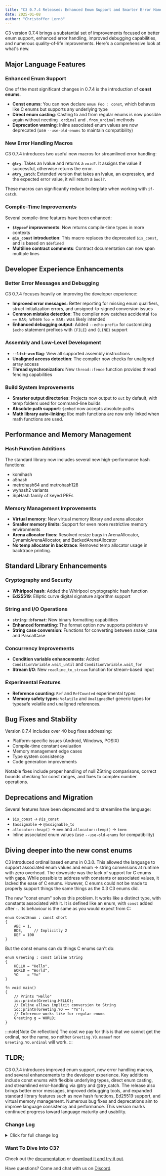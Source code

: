 ```yaml
---
title: "C3 0.7.4 Released: Enhanced Enum Support and Smarter Error Handling"
date: 2025-01-08
author: "Christoffer Lernö"
---
```


C3 version 0.7.4 brings a substantial set of improvements focused on better enum support, enhanced error handling, improved debugging capabilities, and numerous quality-of-life improvements. Here's a comprehensive look at what's new.

## Major Language Features

### Enhanced Enum Support
One of the most significant changes in 0.7.4 is the introduction of **const enums**.
- **Const enums**: You can now declare `enum Foo : const`, which behaves like C enums but supports any underlying type
- **Direct enum casting**: Casting to and from regular enums is now possible again without needing `.ordinal` and `.from_ordinal` methods
- **Deprecation warning**: Inline associated enum values are now deprecated (use `--use-old-enums` to maintain compatibility)

### New Error Handling Macros
C3 0.7.4 introduces two useful new macros for streamlined error handling:
- **`@try`**: Takes an lvalue and returns a `void?`. It assigns the value if successful, otherwise returns the error.
- **`@try_catch`**: Extended version that takes an lvalue, an expression, and the expected error value, it will return a `bool?`.

These macros can significantly reduce boilerplate when working with `if-catch`.

### Compile-Time Improvements
Several compile-time features have been enhanced:
- **`$typeof` improvements**: Now returns compile-time types in more contexts
- **`@is_const` introduction**: This macro replaces the deprecated `$is_const`, and is based on `$defined`
- **Multiline contract comments**: Contract documentation can now span multiple lines

## Developer Experience Enhancements
### Better Error Messages and Debugging
C3 0.7.4 focuses heavily on improving the developer experience:
- **Improved error messages**: Better reporting for missing enum qualifiers, struct initialization errors, and unsigned-to-signed conversion issues
- **Common mistake detection**: The compiler now catches accidental `foo == BAR;` where `foo = BAR;` was likely intended
- **Enhanced debugging output**: Added `--echo-prefix` for customizing `$echo` statement prefixes with `{FILE}` and `{LINE}` support

### Assembly and Low-Level Development
- **`--list-asm` flag**: View all supported assembly instructions
- **Unaligned access detection**: The compiler now checks for unaligned array access
- **Thread synchronization**: New `thread::fence` function provides thread fencing capabilities

### Build System Improvements
- **Smarter output directories**: Projects now output to `out` by default, with temp folders used for command-line builds
- **Absolute path support**: `$embed` now accepts absolute paths
- **Math library auto-linking**: libc math functions are now only linked when math functions are used.

## Performance and Memory Management
### Hash Function Additions
The standard library now includes several new high-performance hash functions:
- komihash
- a5hash
- metrohash64 and metrohash128
- wyhash2 variants
- SipHash family of keyed PRFs

### Memory Management Improvements
- **Virtual memory**: New virtual memory library and arena allocator
- **Smaller memory limits**: Support for even more restrictive memory environments
- **Arena allocator fixes**: Resolved resize bugs in ArenaAllocator, DynamicArenaAllocator, and BackedArenaAllocator
- **No temp allocator in backtrace**: Removed temp allocator usage in backtrace printing.

## Standard Library Enhancements
### Cryptography and Security
- **Whirlpool hash**: Added the Whirlpool cryptographic hash function
- **Ed25519**: Elliptic curve digital signature algorithm support

### String and I/O Operations
- **`string::bformat`**: New binary formatting capabilities
- **Enhanced formatting**: The format option now supports pointers `%h`
- **String case conversion**: Functions for converting between snake_case and PascalCase

### Concurrency Improvements
- **Condition variable enhancements**: Added `ConditionVariable.wait_until` and `ConditionVariable.wait_for`
- **Stream I/O**: New `readline_to_stream` function for stream-based input

### Experimental Features
- **Reference counting**: `Ref` and `RefCounted` experimental types
- **Memory safety types**: `Volatile` and `UnalignedRef` generic types for typesafe volatile and unaligned references.

## Bug Fixes and Stability
Version 0.7.4 includes over 40 bug fixes addressing:
- Platform-specific issues (Android, Windows, POSIX)
- Compile-time constant evaluation
- Memory management edge cases
- Type system consistency
- Code generation improvements

Notable fixes include proper handling of null ZString comparisons, correct bounds checking for const ranges, and fixes to complex number operations.

## Deprecations and Migration
Several features have been deprecated and to streamline the language:
- `$is_const` → `@is_const`
- `$assignable` → `@assignable_to`
- `allocator::heap()` → `mem` and `allocator::temp()` → `tmem`
- Inline associated enum values (use `--use-old-enums` for compatibility)

## Diving deeper into the new const enums

C3 introduced ordinal based enums in 0.3.0. This allowed the language to support associated enum values and enum → string conversions at runtime with zero overhead. The downside was the lack of support for C enums with gaps. While possible to address with constants or associated values, it lacked the ease of C enums. However, C enums could not be made to properly support things the same things as the 0.3 C3 enums did.

The new "const enum" solves this problem. It works like a distinct type, with constants associated with it. It is defined like an enum, with `const` added after `:`. Its behaviour is the same as you would expect from C:

```c3
enum ConstEnum : const short
{
    ABC = 1,
    BDE,     // Implicitly 2
    DEF = 100
}
```

But the const enums can do things C enums can't do:

```c3
enum Greeting : const inline String
{
    HELLO = "Hello",
    WORLD = "World",
    YO    = "Yo"
}

fn void main()
{
    // Prints "Hello"
    io::printn(Greeting.HELLO); 
    // Inline allows implicit conversion to String
    io::printn(Greeting.YO == "Yo");
    // Inference works like for regular enums 
    Greeting g = WORLD; 
}
```

:::note[Note On reflection]
The cost we pay for this is that we cannot get the ordinal, nor the name, so neither `Greeting.YO.nameof` nor `Greeting.YO.ordinal` will work.
:::


## TLDR;

C3 0.7.4 introduces improved enum support, new error handling macros, and several enhancements to the developer experience. Key additions include const enums with flexible underlying types, direct enum casting, and streamlined error-handling via @try and @try_catch. The release also brings better error messages, improved debugging tools, and expanded standard library features such as new hash functions, Ed25519 support, and virtual memory management. Numerous bug fixes and deprecations aim to improve language consistency and performance. This version marks continued progress toward language maturity and usability.

### Change Log
<details>
	<summary class="
		text-black 
		dark:text-white
		font-medium
		text-lg
		"
	>
		Click for full change log
	</summary>

### Changes / improvements
- Added const enums: `enum Foo : const`. Behaves like C enums but may be any type.
- Casting to / from an enum is now possible again. No need to use `.ordinal` and `.from_ordinal`.
- Inline associated enum values are deprecated, use `--use-old-enums` to re-enable them.
- `$typeof` may return a compile time type.
- Improved error messages on missing qualifier on enum value. #2260
- Add `--echo-prefix` to edit the prefix with `$echo` statements. Supports {FILE} and {LINE}
- Catch accidental `foo == BAR;` where `foo = BAR;` was most likely intended. #2274
- Improve error message when doing a rethrow in a function that doesn't return an optional.
- Add `--list-asm` to view all supported `asm` instructions.
- Formatting option "%h" now supports pointers.
- Improve error on unsigned implicit conversion to signed.
- Update error message for struct initialization #2286
- Add SipHash family of keyed PRFs. #2287
- `$is_const` is deprecated in favour of `@is_const` based on `$defined`.
- Multiline contract comments #2113
- Removed the use of temp allocator in backtrace printing.
- `env::AUTHORS` and `env::AUTHOR_EMAILS` added.
- Suppress codegen of panic printing with when panic messages are set to "off".
- Implicit linking of libc math when libc math functions are used.
- Allow even smaller memory limits.
- Check unaligned array access.
- Add "@structlike" for typedefs.
- "poison" the current function early when a declaration can't be correctly resolved.
- Add komihash, a5hash, metrohash64, metrohash128, and wyhash2 variants with tests/benchmark. #2293
- '$assignable' is deprecated.
- Deprecate allocator::heap() and allocator::temp()
- Add `thread::fence` providing a thread fence.
- Place output in `out` by default for projects. Use temp folder for building at the command line.
- Allow absolute paths for `$embed`.
- Add `@try` and `@try_catch`.
- Assignment evaluation order now right->left, following C++17 and possibly C23.

### Fixes
- mkdir/rmdir would not work properly with substring paths on non-windows platforms.
- Hex string formatter check incorrectly rejected slices.
- Correctly reject interface methods `type` and `ptr`.
- Comparing a null ZString with a non-null ZString would crash.
- Switch case with const non-int / enum would be treated as ints and crash. #2263
- Missing bounds check on upper bound with const ranges `foo[1:3]`.
- Check up the hierarchy when considering if an interface cast is valid #2267.
- Fix issue with labelled break inside of a $switch.
- Non-const macros may not return untyped lists.
- `$for` ct-state not properly popped.
- Inline `r / complex` for complex numbers fixed.
- Const slice lengths were not always detected as constant.
- Const slice indexing was not bounds checked.
- Initialize pool correctly in print_backtrace.
- `--max-mem` now works correctly again.
- Casting a fault to a pointer would trigger an assert.
- Make `to_float` more tolerant to spaces.
- Fixes to thread local pointer handling.
- Fixes to JSON parsing and Object.
- Array indices are now using int64 internally.
- Bit shift operation fails with inline uint enum despite matching underlying type #2279.
- Fix to codegen when using a bitstruct constant defined using a cast with an operator #2248.
- Function pointers are now compile time constants.
- Splat 8 arguments can sometimes cause incorrect behaviour in the compiler. #2283
- Correctly poison the analysis after a failed $assert or $error. #2284
- `$foo` variables could be assigned non-compile time values.
- `$foo[0] = ...` was incorrectly requiring that the assigned values were compile time constants.
- "Inlined at" would sometimes show the current location.
- Fixed bug splatting constants into constants.
- Resize bug when resizing memory down in ArenaAllocator, DynamicArenaAllocator, BackedArenaAllocator.
- Error message for missing arg incorrect for methods with zero args #2296.
- Fix stringify of $vaexpr #2301.
- Segfault when failing to cast subexpression to 'isz' in pointer subtraction #2305.
- Fix unexpected display of macro definition when passing a poisoned expression #2305.
- `@links` on macros would not be added to calling functions.
- Fix `Formatter.print` returning incorrect size.
- A distinct type based on an array would yield .len == 0
- Overloading addition with a pointer would not work.
- Copying const enums and regular enums incorrect #2313.
- Regression: Chaining an optional together with contracts could in some cases lose the optional.
- `char[*] b = *(char[*]*)&a;` would crash the compiler if `a` was a slice. #2320
- Implicitly cast const int expressions would sometimes not be detected as compile time const.
- Using @noreturn in a short body macro would not work properly #2326.
- Bug when reporting error in a macro return would crash the compiler #2326.
- Short body return expression would not have the correct span.
- Fix issue where recursively creating a dir would be incorrectly marked as a failure the first time.
- `@format` did not work correctly with macros #2341.
- Crash when parsing recursive type declaration #2345.
- Remove unnecessary "ret" in naked functions #2344.
- Lambdas now properly follow its attributes #2346.
- Not setting android-ndk resulted in a "set ndk-path" error.
- Lambda deduplication would be incorrect when generated at the global scope.
- Disallow accessing parameters in a naked function, as well as `return`, this fixes #1955.
- Assigning string literal to char[<*>] stores pointer rather than characters. #2357

### Stdlib changes
- Improve contract for readline. #2280
- Added Whirlpool hash.
- Added Ed25519.
- Added string::bformat.
- Virtual memory library.
- New virtual emory arena allocator.
- Added `WString.len`.
- Added `@addr` macro.
- Add `ConditionVariable.wait_until` and `ConditionVariable.wait_for`
- Added readline_to_stream that takes a stream.
- Added `Ref` and `RefCounted` experimental functionality.
- Added `Volatile` generic type.
- Added `UnalignedRef` generic type.
- Add String conversion functions snake_case -> PascalCase and vice versa.

</details>

### Want To Dive Into C3?
Check out the [documentation](/getting-started) or [download it and try it out](/getting-started/prebuilt-binaries).

Have questions? Come and chat with us on [Discord](https://discord.gg/qN76R87).

